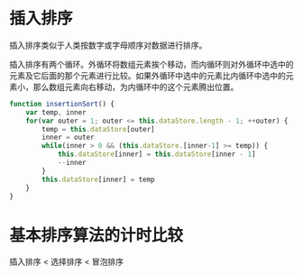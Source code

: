 # 插入排序

插入排序类似于人类按数字或字母顺序对数据进行排序。

插入排序有两个循环。外循环将数组元素挨个移动，而内循环则对外循环中选中的元素及它后面的那个元素进行比较。如果外循环中选中的元素比内循环中选中的元素小，那么数组元素向右移动，为内循环中的这个元素腾出位置。

```js
function insertionSort() {
    var temp, inner
    for(var outer = 1; outer <= this.dataStore.length - 1; ++outer) {
        temp = this.dataStore[outer]
        inner = outer
        while(inner > 0 && (this.dataStore.[inner-1] >= temp)) {
            this.dataStore[inner] = this.dataStore[inner - 1]
            --inner
        }
        this.dataStore[inner] = temp
    }
}
```

#  基本排序算法的计时比较

插入排序 < 选择排序 < 冒泡排序